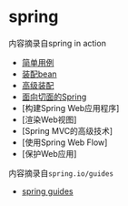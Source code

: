# spring

内容摘录自spring in action

- [简单用例](md/1.md)
- [装配bean](md/2.md)
- [高级装配](md/3.md)
- [面向切面的Spring](md/4.md)
- [构建Spring Web应用程序]
- [渲染Web视图]
- [Spring MVC的高级技术]
- [使用Spring Web Flow]
- [保护Web应用]

内容摘录自`spring.io/guides`

- [spring guides](spring_guides/spring_guides_index.md)